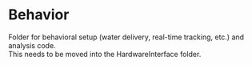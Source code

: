 # Behavior
Folder for behavioral setup (water delivery, real-time tracking, etc.) and analysis code.  
This needs to be moved into the HardwareInterface folder.
